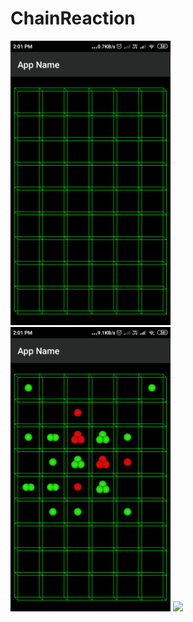# ChainReaction
<img src="Image/Screenshot_2019-07-10-14-01-01-874_com.example.shahzeb.chainreaction.png" width="256">
<img src="Image/Screenshot_2019-07-10-14-01-35-056_com.example.shahzeb.chainreaction.png" width="256">
<img src="Images/Screenshot_2019-07-10-14-01-43-507_com.example.shahzeb.chainreaction.png" width="256">

